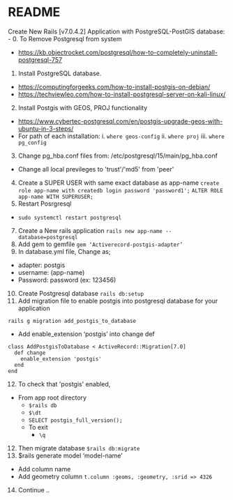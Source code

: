 # README

Create New Rails [v7.0.4.2] Application with PostgreSQL-PostGIS database: -
0.	To Remove Postgresql from system
  - https://kb.objectrocket.com/postgresql/how-to-completely-uninstall-postgresql-757
1.	Install PostgreSQL database.
  - https://computingforgeeks.com/how-to-install-postgis-on-debian/
  - https://techviewleo.com/how-to-install-postgresql-server-on-kali-linux/
2.	Install Postgis with GEOS, PROJ functionality
  - https://www.cybertec-postgresql.com/en/postgis-upgrade-geos-with-ubuntu-in-3-steps/
  - For path of each installation:
    i.	```where geos-config```
    ii.	```where proj```
    iii.	```where pg_config```
3.	Change pg_hba.conf files from: /etc/postgresql/15/main/pg_hba.conf
  - Change all local previleges to 'trust'/'md5' from 'peer'
4.	Create a SUPER USER with same exact database as app-name
  ```create role app-name with createdb login password 'password1';```
  ```ALTER ROLE app-name WITH SUPERUSER;```
6.	Restart Posrgresql
  - ```sudo systemctl restart postgresql```
7.	Create a New rails application
  ```rails new app-name --database=postgresql```
8.	Add gem to gemfile
  ```gem ‘Activerecord-postgis-adapter’```
9.	In database.yml file, Change as;
  - adapter: postgis
  - username: (app-name)
  - Password: password (ex: 123456)
10.	Create Postgresql database
  ```rails db:setup```
11.	Add migration file to enable postgis into postgresql database for your application

  ```rails g migration add_postgis_to_database```
  - Add enable_extension ‘postgis’ into change def
  ```
  class AddPostgisToDatabase < ActiveRecord::Migration[7.0]
    def change
      enable_extension 'postgis'
    end
  end
  ```
12. To check that 'postgis' enabled,
  - From app root directory
    - ```$rails db```
    - ```$\dt```
    - ```SELECT postgis_full_version();```
    - To exit
      - ```\q```
12.	Then migrate database
  ```$rails db:migrate```
13.	$rails generate model ‘model-name’
  - Add column name
  - Add geometry column
    ```t.column :geoms, :geometry, :srid => 4326```
14.	Continue ..

